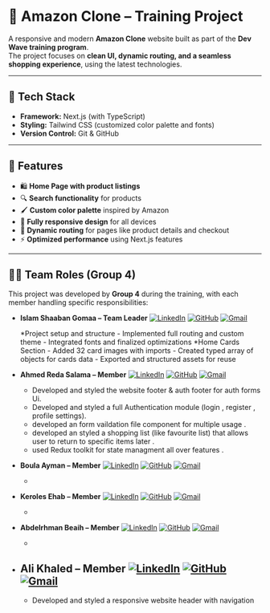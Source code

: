 # 🛒 Amazon Clone – Training Project

A responsive and modern **Amazon Clone** website built as part of the **Dev Wave training program**.  
The project focuses on **clean UI, dynamic routing, and a seamless shopping experience**, using the latest technologies.

---

## 🚀 **Tech Stack**

- **Framework:** Next.js (with TypeScript)
- **Styling:** Tailwind CSS (customized color palette and fonts)
- **Version Control:** Git & GitHub

---

## 🎨 **Features**

- 🛍️ **Home Page with product listings**
- 🔍 **Search functionality** for products
- 🖌️ **Custom color palette** inspired by Amazon
- 📱 **Fully responsive design** for all devices
- 🔄 **Dynamic routing** for pages like product details and checkout
- ⚡ **Optimized performance** using Next.js features

---

## 👨‍💻 **Team Roles (Group 4)**

This project was developed by **Group 4** during the training, with each member handling specific responsibilities:

- **Islam Shaaban Gomaa – Team Leader** [![LinkedIn](https://img.shields.io/badge/LinkedIn-blue?logo=linkedin&logoColor=white)](https://www.linkedin.com/in/eslamshaban060/) [![GitHub](https://img.shields.io/badge/GitHub-black?logo=github&logoColor=white)](https://github.com/eslamshaban060) [![Gmail](https://img.shields.io/badge/Email-red?logo=gmail&logoColor=white)](mailto:eslamshaban060@gmail.com)

  *Project setup and structure - Implemented full routing and custom theme - Integrated fonts and finalized optimizations
  *Home Cards Section - Added 32 card images with imports - Created typed array of objects for cards data - Exported and structured assets for reuse

- **Ahmed Reda Salama – Member** [![LinkedIn](https://img.shields.io/badge/LinkedIn-blue?logo=linkedin&logoColor=white)](https://www.linkedin.com/in/ahmed-reda-salama-962864292/) [![GitHub](https://img.shields.io/badge/GitHub-black?logo=github&logoColor=white)](https://github.com/Ahmed-RS-22) [![Gmail](https://img.shields.io/badge/Email-red?logo=gmail&logoColor=white)](mailto:ahmed.rs.1532@gmail.com)

  - Developed and styled the website  footer & auth footer for auth forms Ui.
  - Developed and styled a full Authentication module  (login , register , profile settings).
  - developed an form vaildation file component for multiple usage .
  - developed an styled a shopping list (like favourite list) that allows user to return to specific items later .
  - used Redux toolkit for state managment all over features .

- **Boula Ayman – Member** [![LinkedIn](https://img.shields.io/badge/LinkedIn-blue?logo=linkedin&logoColor=white)](https://www.linkedin.com/in/boula-ayman-3a86581b0?utm_source=share&utm_campaign=share_via&utm_content=profile&utm_medium=android_app) [![GitHub](https://img.shields.io/badge/GitHub-black?logo=github&logoColor=white)](https://github.com/Boula-Ayman) [![Gmail](https://img.shields.io/badge/Email-red?logo=gmail&logoColor=white)](mailto:boulaaymanzaher@gmail.com)

  -

- **Keroles Ehab – Member** [![LinkedIn](https://img.shields.io/badge/LinkedIn-blue?logo=linkedin&logoColor=white)](https://www.linkedin.com/in/keroles-ehab-62b83a186/) [![GitHub](https://img.shields.io/badge/GitHub-black?logo=github&logoColor=white)](https://github.com/KerolesEhab97) [![Gmail](https://img.shields.io/badge/Email-red?logo=gmail&logoColor=white)](mailto:kerolesehab85@gmail.com)

  -

- **Abdelrhman Beaih – Member** [![LinkedIn](https://img.shields.io/badge/LinkedIn-blue?logo=linkedin&logoColor=white)](https://www.linkedin.com/in/abdelrhman-beaih) [![GitHub](https://img.shields.io/badge/GitHub-black?logo=github&logoColor=white)](https://github.com/Abdobeaih) [![Gmail](https://img.shields.io/badge/Email-red?logo=gmail&logoColor=white)](mailto:abdobeaih43@gmail.com)

  -

- ## **Ali Khaled – Member** [![LinkedIn](https://img.shields.io/badge/LinkedIn-blue?logo=linkedin&logoColor=white)](https://www.linkedin.com/in/iamaly) [![GitHub](https://img.shields.io/badge/GitHub-black?logo=github&logoColor=white)](https://github.com/iamali-stack) [![Gmail](https://img.shields.io/badge/Email-red?logo=gmail&logoColor=white)](mailto:icyalikhaled2013@gmail.com)
  - Developed and styled a responsive website header with navigation
